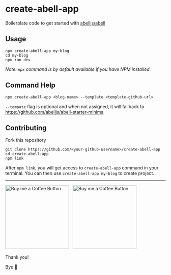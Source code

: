 # create-abell-app

Boilerplate code to get started with [abelljs/abell](https://github.com/abelljs/abell)

## Usage
```
npx create-abell-app my-blog
cd my-blog
npm run dev
```

*Note: `npx` command is by default available if you have NPM installed.*


## Command Help
```
npx create-abell-app <blog-name> --template <template-github-url>
```

`--tempate` flag is optional and when not assigned, it will fallback to https://github.com/abelljs/abell-starter-minima


## Contributing

Fork this repository
```
git clone https://github.com/<your-github-username>/create-abell-app
cd create-abell-app
npm link
```

After `npm link`, you will get access to `create-abell-app` command in your terminal. You can then use `create-abell-app my-blog` to create project.

---

[<img alt="Buy me a Coffee Button" width=200 src="https://c5.patreon.com/external/logo/become_a_patron_button.png">](https://www.patreon.com/bePatron?u=31891872) &nbsp; [<img alt="Buy me a Coffee Button" width=200 src="https://cdn.buymeacoffee.com/buttons/default-yellow.png">](https://www.buymeacoffee.com/saurabhdaware)


Thank you!

Bye 🎉